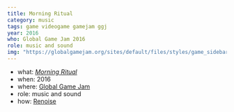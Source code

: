 ```yaml
---
title: Morning Ritual
category: music
tags: game videogame gamejam ggj
year: 2016
who: Global Game Jam 2016
role: music and sound
img: "https://globalgamejam.org/sites/default/files/styles/game_sidebar__wide/public/game/featured_image/siezetheday.png"
---
```

* what: [_Morning Ritual_](http://globalgamejam.org/2016/games/seize-day)
* when: 2016
* where: [Global Game Jam](https://globalgamejam.org)
* role: music and sound
* how: [Renoise](https://renoise.com)
